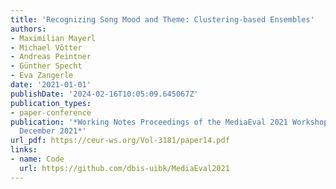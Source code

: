 ```yaml
---
title: 'Recognizing Song Mood and Theme: Clustering-based Ensembles'
authors:
- Maximilian Mayerl
- Michael Vötter
- Andreas Peintner
- Günther Specht
- Eva Zangerle
date: '2021-01-01'
publishDate: '2024-02-16T10:05:09.645067Z'
publication_types:
- paper-conference
publication: '*Working Notes Proceedings of the MediaEval 2021 Workshop, Online, 13-15
  December 2021*'
url_pdf: https://ceur-ws.org/Vol-3181/paper14.pdf
links:
- name: Code
  url: https://github.com/dbis-uibk/MediaEval2021
---
```

